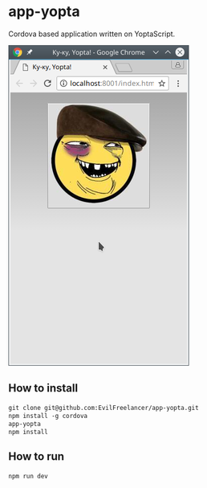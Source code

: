 # app-yopta

Cordova based application written on YoptaScript.

![kyky](kyky.png)

## How to install

    git clone git@github.com:EvilFreelancer/app-yopta.git
    npm install -g cordova
    app-yopta
    npm install

## How to run

    npm run dev
